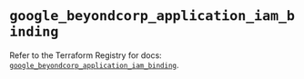 # `google_beyondcorp_application_iam_binding`

Refer to the Terraform Registry for docs: [`google_beyondcorp_application_iam_binding`](https://registry.terraform.io/providers/hashicorp/google-beta/6.49.3/docs/resources/google_beyondcorp_application_iam_binding).

